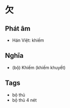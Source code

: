 # 欠

## Phát âm
* Hán Việt: khiếm

## Nghĩa
* (bộ) Khiếm (khiếm khuyết)

## Tags
* bộ thủ
* bộ thủ 4 nét

<script>window.HANZI_FIELD='欠';</script>